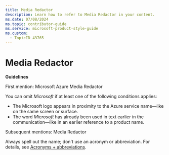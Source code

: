 ```yaml
---
title: Media Redactor
description: Learn how to refer to Media Redactor in your content.
ms.date: 07/08/2024
ms.topic: contributor-guide
ms.service: microsoft-product-style-guide
ms.custom:
  - TopicID 43765
---
```



# Media Redactor

**Guidelines**

First mention: Microsoft Azure Media Redactor

You can omit *Microsoft* if at least one of the following conditions applies:

- The Microsoft logo appears in proximity to the Azure service name—like on the same screen or surface.
- The word *Microsoft* has already been used in text earlier in the communication—like in an earlier reference to a product name.

Subsequent mentions: Media Redactor

Always spell out the name; don't use an acronym or abbreviation. For details, see [Acronyms + abbreviations](~\acronyms-and-abbreviations.md).

